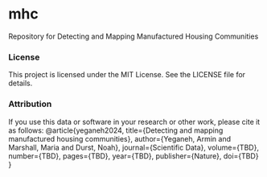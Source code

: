 # mhc
Repository for Detecting and Mapping Manufactured Housing Communities
### License
This project is licensed under the MIT License. See the LICENSE file for details.
### Attribution
If you use this data or software in your research or other work, please cite it as follows:
@article{yeganeh2024,
  title={Detecting and mapping manufactured housing communities},
  author={Yeganeh, Armin and Marshall, Maria and Durst, Noah},
  journal={Scientific Data},
  volume={TBD},
  number={TBD},
  pages={TBD},
  year={TBD},
  publisher={Nature},
  doi={TBD}
}
